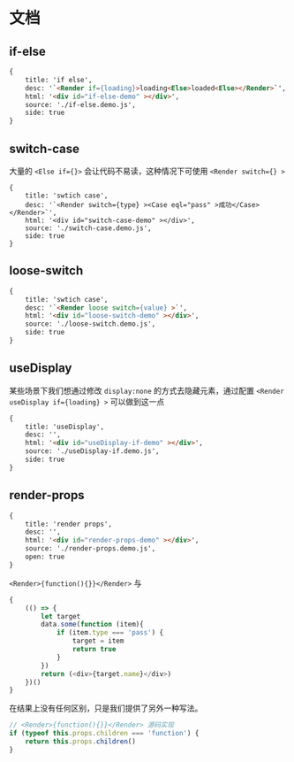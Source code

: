 
# 文档


## if-else

````html
{
    title: 'if else',
    desc: '`<Render if={loading}>loading<Else>loaded<Else></Render>`',
    html: '<div id="if-else-demo" ></div>',
    source: './if-else.demo.js',
    side: true
}
````

## switch-case

大量的 `<Else if={}>` 会让代码不易读，这种情况下可使用 `<Render switch={} >`

````code
{
    title: 'swtich case',
    desc: '`<Render switch={type} ><Case eql="pass" >成功</Case></Render>`',
    html: '<div id="switch-case-demo" ></div>',
    source: './switch-case.demo.js',
    side: true
}
````

## loose-switch

````html
{
    title: 'swtich case',
    desc: '`<Render loose switch={value} >`',
    html: '<div id="loose-switch-demo" ></div>',
    source: './loose-switch.demo.js',
    side: true
}
````

## useDisplay

某些场景下我们想通过修改 `display:none` 的方式去隐藏元素，通过配置 `<Render useDisplay if={loading} >` 可以做到这一点

````html
{
    title: 'useDisplay',
    desc: '',
    html: '<div id="useDisplay-if-demo" ></div>',
    source: './useDisplay-if.demo.js',
    side: true
}
````

## render-props

````html
{
    title: 'render props',
    desc: '',
    html: '<div id="render-props-demo" ></div>',
    source: './render-props.demo.js',
    open: true
}
````

`<Render>{function(){}}</Render>` 与

```js
{
    (() => {
        let target
        data.some(function (item){
            if (item.type === 'pass') {
                target = item
                return true
            }
        })
        return (<div>{target.name}</div>)
    })()
}
```

在结果上没有任何区别，只是我们提供了另外一种写法。

```js
// <Render>{function(){}}</Render> 源码实现
if (typeof this.props.children === 'function') {
    return this.props.children()
}
```
